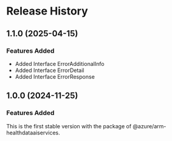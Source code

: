 # Release History
    
## 1.1.0 (2025-04-15)
    
### Features Added

  - Added Interface ErrorAdditionalInfo
  - Added Interface ErrorDetail
  - Added Interface ErrorResponse
    
    
## 1.0.0 (2024-11-25)

### Features Added

This is the first stable version with the package of @azure/arm-healthdataaiservices.
